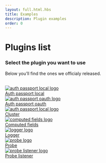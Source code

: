 ```yaml
---
layout: full.html.hbs
title: Examples
description: Plugin examples
order: 0
---
```


# Plugins list

### **Select the plugin you want to use**

Below you’ll find the ones we officialy released.

<br>
<div class="Tiles">
  <a href="https://github.com/kuzzleio/kuzzle-plugin-auth-passport-local" class="Tiles-item">
    <img src="/assets/images/logos/passport.svg" alt="auth passport local logo" class="Tiles-item-logo">
    <div class="Tiles-item-name">Auth passport local</div>
  </a>
  <a href="https://github.com/kuzzleio/kuzzle-plugin-auth-passport-oauth" class="Tiles-item">
    <img src="/assets/images/logos/passport.svg" alt="auth passport oauth logo" class="Tiles-item-logo">
    <div class="Tiles-item-name">Auth passport oauth</div>
  </a>
  <a href="https://github.com/kuzzleio/kuzzle-plugin-cluster" class="Tiles-item">
    <img src="/assets/images/logos/cluster.svg" alt="auth passport local logo" class="Tiles-item-logo">
    <div class="Tiles-item-name">Cluster</div>
  </a>
  <a href="https://github.com/kuzzleio/computed-fields-plugin" class="Tiles-item">
    <img src="/assets/images/logos/computed.svg" alt="computed fields logo" class="Tiles-item-logo">
    <div class="Tiles-item-name">Computed fields</div>
  </a>
  <a href="https://github.com/kuzzleio/kuzzle-plugin-logger" class="Tiles-item">
    <img src="/assets/images/logos/logger.svg" alt="logger logo" class="Tiles-item-logo">
    <div class="Tiles-item-name">Logger</div>
  </a>
  <a href="https://github.com/kuzzleio/kuzzle-plugin-probe" class="Tiles-item">
    <img src="/assets/images/logos/probe.svg" alt="probe logo" class="Tiles-item-logo">
    <div class="Tiles-item-name">Probe</div>
  </a>
  <a href="https://github.com/kuzzleio/kuzzle-plugin-probe-listener" class="Tiles-item">
    <img src="/assets/images/logos/probe.svg" alt="probe listener logo" class="Tiles-item-logo">
    <div class="Tiles-item-name">Probe listener</div>
  </a>
</div>